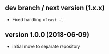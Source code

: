 ## dev branch / next version (1.x.x)

- Fixed handling of `cast -1`

## version 1.0.0 (2018-06-09)

- initial move to separate repository